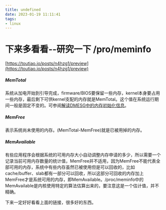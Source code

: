 ```yaml
---
title: undefined
date: 2023-01-19 11:11:41
tags:
- linux
---
```


# 下来多看看--研究一下 /pro/meminfo

[https://toutiao.io/posts/n4hzg1/preview](https://toutiao.io/posts/n4hzg1/preview)

##### MemTotal 

系统从加电开始到引导完成，firmware/BIOS要保留一些内存，kernel本身要占用一些内存，最后剩下可供kernel支配的内存就是MemTotal。这个值在系统运行期间一般是固定不变的。可参阅[解读DMESG中的内存初始化信息](http://linuxperf.com/?p=139)。 

##### MemFree 

表示系统尚未使用的内存。(MemTotal-MemFree)就是已被用掉的内存。 

##### MemAvailable

有些应用程序会根据系统的可用内存大小自动调整内存申请的多少，所以需要一个记录当前可用内存数量的统计值，MemFree并不适用，因为MemFree不能代表全部可用的内存，系统中有些内存虽然已被使用但是可以回收的，比如cache/buffer、slab都有一部分可以回收，所以这部分可回收的内存加上MemFree才是系统可用的内存，即MemAvailable。/proc/meminfo中的MemAvailable是内核使用特定的算法估算出来的，要注意这是一个估计值，并不精确。 

下来一定好好看看上面的链接，很多好的东西。
